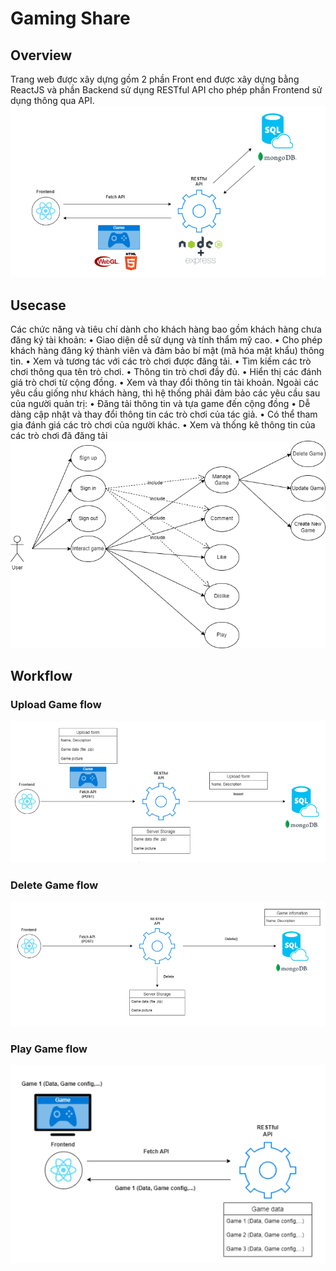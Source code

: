 # Gaming Share
## Overview
Trang web được xây dựng gồm 2 phần Front end được xây dựng bằng ReactJS và phần Backend sử dụng RESTful API cho phép phần Frontend sử dụng thông qua API.
![Alt Text](Components.png)
## Usecase
Các chức năng và tiêu chí dành cho khách hàng bao gồm khách hàng chưa đăng ký tài khoản:
• Giao diện dễ sử dụng và tính thẩm mỹ cao.
• Cho phép khách hàng đăng ký thành viên và đảm bảo bí mật (mã hóa mật khẩu) thông tin.
• Xem và tương tác với các trò chơi được đăng tải.
• Tìm kiếm các trò chơi thông qua tên trò chơi.
• Thông tin trò chơi đầy đủ.
• Hiển thị các đánh giá trò chơi từ cộng đồng.
• Xem và thay đổi thông tin tài khoản.
  Ngoài các yêu cầu giống như khách hàng, thì hệ thống phải đảm bảo các yêu cầu sau của người quản trị:
• Đăng tải thông tin và tựa game đến cộng đồng
• Dễ dàng cập nhật và thay đổi thông tin các trò chơi của tác giả.
• Có thể tham gia đánh giá các trò chơi của người khác.
• Xem và thống kê thông tin của các trò chơi đã đăng tải
![Alt Text](Usecase.png)
## Workflow
### Upload Game flow
![Alt Text](UploadGameFlow.png)
### Delete Game flow 
![Alt Text](DeleteGameFlow.png)
### Play Game flow
![Alt Text](PlayGameFLow.png)

